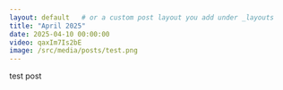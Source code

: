 ```yaml
---
layout: default   # or a custom post layout you add under _layouts
title: "April 2025"
date: 2025-04-10 00:00:00
video: qaxIm7Is2bE
image: /src/media/posts/test.png
---
```


test post